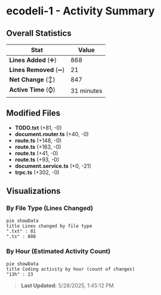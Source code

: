 # ecodeli-1 - Activity Summary 

## Overall Statistics

| Stat                   | Value                                                             |
| ---------------------- | ----------------------------------------------------------------- |
| **Lines Added** (➕)   | 868                                          |
| **Lines Removed** (➖) | 21                                        |
| **Net Change** (↕)    | 847                |
| **Active Time** (⌚)   | 31 minutes |


## Modified Files
- **TODO.txt** (+81, -0)
- **document.router.ts** (+40, -0)
- **route.ts** (+148, -0)
- **route.ts** (+163, -0)
- **route.ts** (+41, -0)
- **route.ts** (+93, -0)
- **document.service.ts** (+0, -21)
- **trpc.ts** (+302, -0)

## Visualizations

### By File Type (Lines Changed)

```mermaid
pie showData
title Lines changed by file type
".txt" : 81
".ts" : 808
```

### By Hour (Estimated Activity Count)

```mermaid
pie showData
title Coding activity by hour (count of changes)
"13h" : 23
```


> **Last Updated:** 5/28/2025, 1:45:12 PM